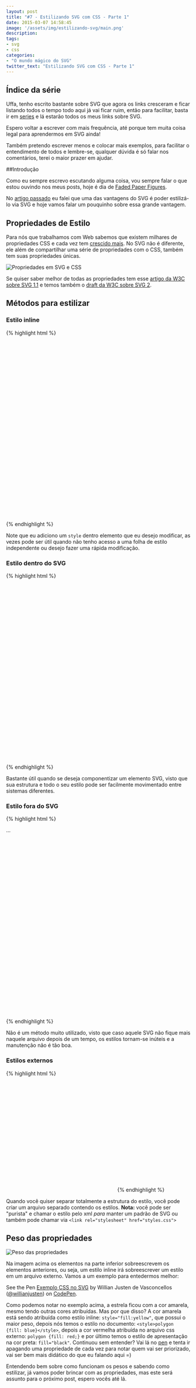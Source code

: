 ```yaml
---
layout: post
title: "#7 - Estilizando SVG com CSS - Parte 1"
date: 2015-03-07 14:58:45
image: '/assets/img/estilizando-svg/main.png'
description:
tags:
- svg
- css
categories:
- "O mundo mágico do SVG"
twitter_text: "Estilizando SVG com CSS - Parte 1"
---
```


## Índice da série

Uffa, tenho escrito bastante sobre SVG que agora os links cresceram e ficar listando todos o tempo todo aqui já vai ficar ruim, então para facilitar, basta ir em [series](http://willianjusten.com.br/series/) e lá estarão todos os meus links sobre SVG.

Espero voltar a escrever com mais frequência, até porque tem muita coisa legal para aprendermos em SVG ainda!

Também pretendo escrever menos e colocar mais exemplos, para facilitar o entendimento de todos e lembre-se, qualquer dúvida é só falar nos comentários, terei o maior prazer em ajudar.

##Introdução

Como eu sempre escrevo escutando alguma coisa, vou sempre falar o que estou ouvindo nos meus posts, hoje é dia de [Faded Paper Figures](http://www.fadedpaperfigures.com/).

No [artigo passado](http://willianjusten.com.br/sistemas-de-icones-em-svg/) eu falei que uma das vantagens do SVG é poder estilizá-lo via SVG e hoje vamos falar um pouquinho sobre essa grande vantagem.

## Propriedades de Estilo

Para nós que trabalhamos com Web sabemos que existem milhares de propriedades CSS e cada vez tem [crescido mais](http://www.webdesignerdepot.com/2015/01/css-you-can-get-excited-about-in-2015/). No SVG não é diferente, ele além de compartilhar uma série de propriedades com o CSS, também tem suas propriedades únicas.

![Propriedades em SVG e CSS](/assets/img/estilizando-svg/svg-properties.png)

Se quiser saber melhor de todas as propriedades tem esse [artigo da W3C sobre SVG 1.1](http://www.w3.org/TR/SVG/styling.html) e temos também o [draft da W3C sobre SVG 2](http://www.w3.org/TR/SVG2/styling.html#SVGStylingProperties).

## Métodos para estilizar

### Estilo inline

{% highlight html %}
<svg xmlns="http://www.w3.org/2000/svg" version="1.1" viewBox="0 0 300 300">
  <polygon points="..." style="fill:#0562DC; stroke: #000; stroke-width: 5;"/>
</svg>
{% endhighlight %}

Note que eu adiciono um `style` dentro elemento que eu desejo modificar, as vezes pode ser útil quando não tenho acesso a uma folha de estilo independente ou desejo fazer uma rápida modificação.

### Estilo dentro do SVG

{% highlight html %}
<svg xmlns="http://www.w3.org/2000/svg" version="1.1" viewBox="0 0 300 300">
	<style type="text/css">
		polygon {
			fill:#0562DC;
			stroke: #000;
			stroke-width: 5;
		}
	</style>
	<polygon points="..." />
</svg>
{% endhighlight %}

Bastante útil quando se deseja componentizar um elemento SVG, visto que sua estrutura e todo o seu estilo pode ser facilmente movimentado entre sistemas diferentes.

### Estilo fora do SVG

{% highlight html %}

<!DOCTYPE html>
<html>
...
<style type="text/css">
	polygon {
		fill:#0562DC;
		stroke: #000;
		stroke-width: 5;
	}
</style>

<svg xmlns="http://www.w3.org/2000/svg" version="1.1" viewBox="0 0 300 300">
	<polygon points="..." />
</svg>
</html>
{% endhighlight %}

Não é um método muito utilizado, visto que caso aquele SVG não fique mais naquele arquivo depois de um tempo, os estilos tornam-se inúteis e a manutenção não é tão boa.

### Estilos externos

{% highlight html %}
<?xml version="1.0" standalone="no"?>
<?xml-stylesheet type="text/css" href="styles.css"?>

<svg xmlns="http://www.w3.org/2000/svg" version="1.1" width="300px" height="300px" viewBox="0 0 300 300">
    <!-- Conteúdo do SVG -->
</svg>
{% endhighlight %}

Quando você quiser separar totalmente a estrutura do estilo, você pode criar um arquivo separado contendo os estilos. **Nota:** você pode ser "purista" e chamar o estilo pelo xml _para_ manter um padrão de SVG ou também pode chamar via `<link rel="stylesheet" href="styles.css">`

## Peso das propriedades

![Peso das propriedades](http://media.mediatemple.netdna-cdn.com/wp-content/uploads/2014/10/04-diagram-opt.jpg)

Na imagem acima os elementos na parte inferior sobreescrevem os elementos anteriores, ou seja, um estilo inline irá sobreescrever um estilo em um arquivo externo. Vamos a um exemplo para entedermos melhor:

<p data-height="266" data-theme-id="11319" data-slug-hash="VYGzZK" data-default-tab="result" data-user="willianjusten" class='codepen'>See the Pen <a href='http://codepen.io/willianjusten/pen/VYGzZK/'>Exemplo CSS no SVG</a> by Willian Justen de Vasconcellos (<a href='http://codepen.io/willianjusten'>@willianjusten</a>) on <a href='http://codepen.io'>CodePen</a>.</p>
<script src="//assets.codepen.io/assets/embed/ei.js"></script>

Como podemos notar no exemplo acima, a estrela ficou com a cor amarela, mesmo tendo outras cores atribuídas. Mas por que disso? A cor amarela está sendo atribuída como estilo inline: `style="fill:yellow"`, que possui o maior peso, depois nós temos o estilo no documento: `<style>polygon {fill: blue}</style>`, depois a cor vermelha atribuída no arquivo css externo: `polygon {fill: red;}` e por último temos o estilo de apresentação na cor preta: `fill="black"`. Continuou sem entender? Vai lá no [pen](http://codepen.io/willianjusten/pen/VYGzZK) e tenta ir apagando uma propriedade de cada vez para notar quem vai ser priorizado, vai ser bem mais didático do que eu falando aqui =)

Entendendo bem sobre como funcionam os pesos e sabendo como estilizar, já vamos poder brincar com as propriedades, mas este será assunto para o próximo post, espero vocês até lá.
